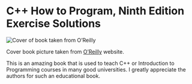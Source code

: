 # C++ How to Program, Ninth Edition Exercise Solutions

![Cover of book taken from O’Reilly](https://learning.oreilly.com/library/cover/9780133378795/250w/)

Cover book picture taken from [O’Reilly](https://www.oreilly.com/library/view/c-how-to/9780133378795/) website.

This is an amazing book that is used to teach C++ or Introduction to Programming courses in many good universities. I greatly appreciate the authors for such an educational book.

